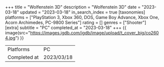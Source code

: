 +++
title = "Wolfenstein 3D"
description = "Wolfenstein 3D"
date = "2023-03-18"
updated = "2023-03-18"
in_search_index = true
[taxonomies]
platforms = ["PlayStation 3, Xbox 360, DOS, Game Boy Advance, Xbox One, Acorn Archimedes, PC-9800 Series"]
rating = []
genres = ["Shooter"]
[extra]
subtitle = "PC"
completed_at = "2023-03-18"
+++
{{ image(src="https://images.igdb.com/igdb/image/upload/t_cover_big/co2604.jpg") }}

|              |            |
| ------------ | ---------- |
| Platforms    | PC |
| Completed at | 2023/03/18 |

